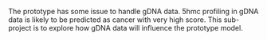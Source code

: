 The prototype has some issue to handle gDNA data.
5hmc profiling in gDNA data is likely to be predicted as cancer with very high score.
This sub-project is to explore how gDNA data will influence the prototype model.
